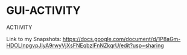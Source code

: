 # GUI-ACTIVITY
ACTIIVITY


Link to my Snapshots: https://docs.google.com/document/d/1P8aGm-HDOLInpgvpJIyA9rwyVjXsFNEqbzlFnNZkqrU/edit?usp=sharing
